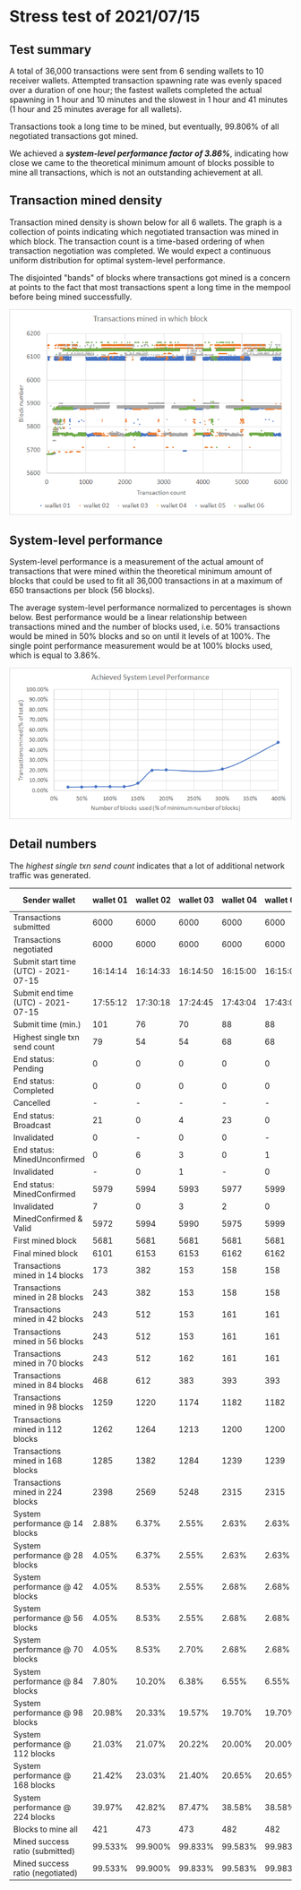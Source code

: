 # Stress test of 2021/07/15

## Test summary

A total of 36,000 transactions were sent from 6 sending wallets to 10 receiver wallets. Attempted transaction spawning rate was evenly spaced over a duration of one hour; the fastest wallets completed the actual spawning in 1 hour and 10 minutes and the slowest in 1 hour and 41 minutes (1 hour and 25 minutes average for all wallets).

Transactions took a long time to be mined, but eventually, 99.806% of all negotiated transactions got mined.

We achieved a ***system-level performance factor of 3.86%***, indicating how close we came to the theoretical minimum amount of blocks possible to mine all transactions, which is not an outstanding achievement at all.

## Transaction mined density

Transaction mined density is shown below for all 6 wallets. The graph is a collection of points indicating which negotiated transaction was mined in which block. The transaction count is a time-based ordering of when transaction negotiation was completed. We would expect a continuous uniform distribution for optimal system-level performance.

The disjointed "bands" of blocks where transactions got mined is a concern at points to the fact that most transactions spent a long time in the mempool before being mined successfully.



![image-20211216131202862](assets/transaction_mined_density.png)

## System-level performance

System-level performance is a measurement of the actual amount of transactions that were mined within the theoretical minimum amount of blocks that could be used to fit all 36,000 transactions in at a maximum of 650 transactions per block (56 blocks). 

The average system-level performance normalized to percentages is shown below. Best performance would be a linear relationship between transactions mined and the number of blocks used, i.e. 50% transactions would be mined in 50% blocks and so on until it levels of at 100%. The single point performance measurement would be at 100% blocks used, which is equal to 3.86%.



![image-20211216131332495](assets/system_level_performance.png)

## Detail numbers

The *highest single txn send count* indicates that a lot of additional network traffic was generated.

| Sender wallet                        | wallet 01 | wallet 02 | wallet 03 | wallet 04 | wallet 05 | wallet 06 | Totals or Avg |
| ------------------------------------ | --------- | --------- | --------- | --------- | --------- | --------- | ------------- |
| Transactions submitted               | 6000      | 6000      | 6000      | 6000      | 6000      | 6000      | 36000         |
| Transactions negotiated              | 6000      | 6000      | 6000      | 6000      | 6000      | 6000      | 36000         |
| Submit start time (UTC) - 2021-07-15 | 16:14:14  | 16:14:33  | 16:14:50  | 16:15:00  | 16:15:00  | 16:15:00  | 16:14:46      |
| Submit end time (UTC) - 2021-07-15   | 17:55:12  | 17:30:18  | 17:24:45  | 17:43:04  | 17:43:04  | 17:43:04  | 17:39:55      |
| Submit time (min.)                   | 101       | 76        | 70        | 88        | 88        | 88        | 85            |
| Highest single txn send count        | 79        | 54        | 54        | 68        | 68        | 68        | 65            |
| End status: Pending                  | 0         | 0         | 0         | 0         | 0         | 0         | 0             |
| End status: Completed                | 0         | 0         | 0         | 0         | 0         | 0         | 0             |
| Cancelled                            | -         | -         | -         | -         | -         | -         | 0             |
| End status: Broadcast                | 21        | 0         | 4         | 23        | 0         | 0         | 48            |
| Invalidated                          | 0         | -         | 0         | 0         | -         | -         | 0             |
| End status: MinedUnconfirmed         | 0         | 6         | 3         | 0         | 1         | 0         | 10            |
| Invalidated                          | -         | 0         | 1         | -         | 0         | -         | 1             |
| End status: MinedConfirmed           | 5979      | 5994      | 5993      | 5977      | 5999      | 6000      | 35942         |
| Invalidated                          | 7         | 0         | 3         | 2         | 0         | 0         | 12            |
| MinedConfirmed & Valid               | 5972      | 5994      | 5990      | 5975      | 5999      | 6000      | 35930         |
| First mined block                    | 5681      | 5681      | 5681      | 5681      | 5681      | 5681      | 5681          |
| Final mined block                    | 6101      | 6153      | 6153      | 6162      | 6162      | 6162      | 6149          |
| Transactions mined in 14 blocks      | 173       | 382       | 153       | 158       | 158       | 158       | 197           |
| Transactions mined in 28 blocks      | 243       | 382       | 153       | 158       | 158       | 158       | 209           |
| Transactions mined in 42 blocks      | 243       | 512       | 153       | 161       | 161       | 161       | 232           |
| Transactions mined in 56  blocks     | 243       | 512       | 153       | 161       | 161       | 161       | 232           |
| Transactions mined in 70 blocks      | 243       | 512       | 162       | 161       | 161       | 161       | 233           |
| Transactions mined in 84 blocks      | 468       | 612       | 383       | 393       | 393       | 393       | 440           |
| Transactions mined in 98 blocks      | 1259      | 1220      | 1174      | 1182      | 1182      | 1182      | 1200          |
| Transactions mined in 112 blocks     | 1262      | 1264      | 1213      | 1200      | 1200      | 1200      | 1223          |
| Transactions mined in 168 blocks     | 1285      | 1382      | 1284      | 1239      | 1239      | 1239      | 1278          |
| Transactions mined in 224 blocks     | 2398      | 2569      | 5248      | 2315      | 2315      | 2315      | 2860          |
| System performance @ 14 blocks       | 2.88%     | 6.37%     | 2.55%     | 2.63%     | 2.63%     | 2.63%     | 3.28%         |
| System performance @ 28 blocks       | 4.05%     | 6.37%     | 2.55%     | 2.63%     | 2.63%     | 2.63%     | 3.48%         |
| System performance @ 42 blocks       | 4.05%     | 8.53%     | 2.55%     | 2.68%     | 2.68%     | 2.68%     | 3.86%         |
| System performance @ 56 blocks       | 4.05%     | 8.53%     | 2.55%     | 2.68%     | 2.68%     | 2.68%     | 3.86%         |
| System performance @ 70 blocks       | 4.05%     | 8.53%     | 2.70%     | 2.68%     | 2.68%     | 2.68%     | 3.89%         |
| System performance @ 84 blocks       | 7.80%     | 10.20%    | 6.38%     | 6.55%     | 6.55%     | 6.55%     | 7.34%         |
| System performance @ 98 blocks       | 20.98%    | 20.33%    | 19.57%    | 19.70%    | 19.70%    | 19.70%    | 20.00%        |
| System performance @ 112 blocks      | 21.03%    | 21.07%    | 20.22%    | 20.00%    | 20.00%    | 20.00%    | 20.39%        |
| System performance @ 168 blocks      | 21.42%    | 23.03%    | 21.40%    | 20.65%    | 20.65%    | 20.65%    | 21.30%        |
| System performance @ 224 blocks      | 39.97%    | 42.82%    | 87.47%    | 38.58%    | 38.58%    | 38.58%    | 47.67%        |
| Blocks to mine all                   | 421       | 473       | 473       | 482       | 482       | 482       | 469           |
| Mined success ratio (submitted)      | 99.533%   | 99.900%   | 99.833%   | 99.583%   | 99.983%   | 100.000%  | 99.806%       |
| Mined success ratio (negotiated)     | 99.533%   | 99.900%   | 99.833%   | 99.583%   | 99.983%   | 100.000%  | 99.806%       |
